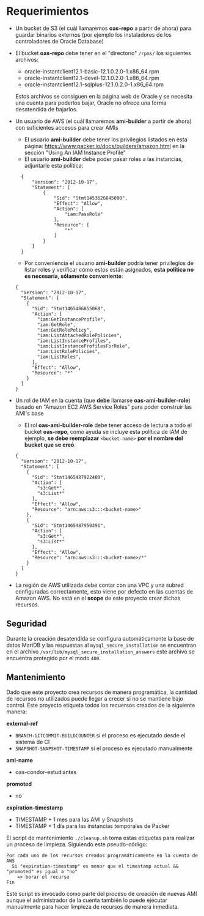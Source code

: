 Requerimientos
==============

 - Un bucket de S3 (el cuál llamaremos **oas-repo** a partir de ahora) para guardar binarios externos (por ejemplo los instaladores de los controladores de Oracle Database)
 - El bucket **oas-repo** debe tener en el "directorio" `/rpms/` los siguientes archivos:
   - oracle-instantclient12.1-basic-12.1.0.2.0-1.x86\_64.rpm
   - oracle-instantclient12.1-devel-12.1.0.2.0-1.x86\_64.rpm
   - oracle-instantclient12.1-sqlplus-12.1.0.2.0-1.x86\_64.rpm

   Estos archivos se consiguen en la página web de Oracle y se necesita una cuenta para poderlos bajar, Oracle no ofrece una forma desatendida de bajarlos.
 - Un usuario de AWS (el cuál llamaremos **ami-builder** a partir de ahora) con suficientes accesos para crear AMIs
   - El usuario **ami-builder** debe tener los privilegios listados en esta página: https://www.packer.io/docs/builders/amazon.html en la sección "Using An IAM Instance Profile"
   - El usuario **ami-builder** debe poder pasar roles a las instancias, adjuntarle esta política:
   ```
     {
         "Version": "2012-10-17",
         "Statement": [
             {
                 "Sid": "Stmt1453626845000",
                 "Effect": "Allow",
                 "Action": [
                     "iam:PassRole"
                 ],
                 "Resource": [
                     "*"
                 ]
             }
         ]
     }
   ```
   - Por conveniencia el usuario **ami-builder** podría tener privilegios de listar roles y verificar cómo estos están asignados, **esta política no es necesaria, sólamente conveniente**:
   ```
   {
     "Version": "2012-10-17",
     "Statement": [
       {
         "Sid": "Stmt1465486855068",
         "Action": [
           "iam:GetInstanceProfile",
           "iam:GetRole",
           "iam:GetRolePolicy",
           "iam:ListAttachedRolePolicies",
           "iam:ListInstanceProfiles",
           "iam:ListInstanceProfilesForRole",
           "iam:ListRolePolicies",
           "iam:ListRoles",
         ],
         "Effect": "Allow",
         "Resource": "*"
       }
     ]
   }
   ```
 - Un rol de IAM en la cuenta (que **debe** llamarse **oas-ami-builder-role**) basado en "Amazon EC2 AWS Service Roles" para poder construir las AMI's base
   - El rol **oas-ami-builder-role** debe tener acceso de lectura a todo el bucket **oas-repo**, como ayuda se incluye esta política de IAM de ejemplo, **se debe reemplazar** `<bucket-name>` **por el nombre del bucket que se creó**.
   ```
   {
     "Version": "2012-10-17",
     "Statement": [
       {
         "Sid": "Stmt1465487922400",
         "Action": [
           "s3:Get*",
           "s3:List*"
         ],
         "Effect": "Allow",
         "Resource": "arn:aws:s3:::<bucket-name>"
       },
       {
         "Sid": "Stmt1465487950391",
         "Action": [
           "s3:Get*",
           "s3:List*"
         ],
         "Effect": "Allow",
         "Resource": "arn:aws:s3:::<bucket-name>/*"
       }
     ]
   }
   ```
 - La región de AWS utilizada debe contar con una VPC y una subred configuradas correctamente, esto viene por defecto en las cuentas de Amazon AWS. No está en el **scope** de este proyecto crear dichos recursos.

Seguridad
---------

Durante la creación desatendida se configura automáticamente la base de datos MariDB y las respuestas al `mysql_secure_installation` se encuentran en el archivo `/var/lib/mysql_secure_installation_answers` este archivo se encuentra protegido por el modo `400`.

Mantenimiento
-------------

Dado que este proyecto crea recursos de manera programática, la cantidad de recursos no utilizados puede llegar a crecer si no se mantiene bajo control. Este proyecto etiqueta todos los recuersos creados de la siguiente manera:

**external-ref**

 * `BRANCH-GITCOMMIT-BUILDCOUNTER` si el proceso es ejecutado desde el sistema de CI
 * `SNAPSHOT-SNAPSHOT-TIMESTAMP` si el proceso es ejecutado manualmente

**ami-name**

 * oas-condor-estudiantes

**promoted**

 * no

**expiration-timestamp**

 * TIMESTAMP + 1 mes para las AMI y Snapshots
 * TIMESTAMP + 1 día para las instancias temporales de Packer

El script de mantenimiento `./cleanup.sh` toma estas etiquetas para realizar un proceso de limpieza. Siguiendo este pseudo-código:

```
Por cada uno de los recursos creados programáticamente en la cuenta de AWS
  Si "expiration-timestamp" es menor que el timestamp actual && "promoted" es igual a "no"
    => borar el recurso
Fin
```

Este script es invocado como parte del proceso de creación de nuevas AMI aunque el administrador de la cuenta también lo puede ejecutar manualmente para hacer limpieza de recursos de manera inmediata.
